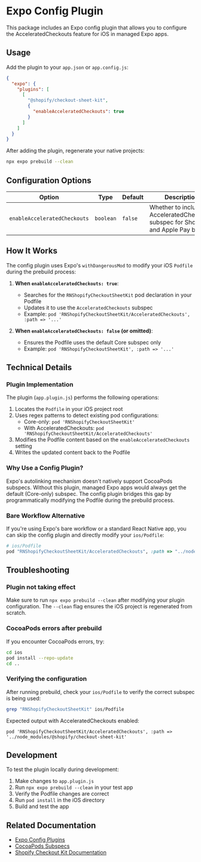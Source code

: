 # Expo Config Plugin

This package includes an Expo config plugin that allows you to configure the AcceleratedCheckouts feature for iOS in managed Expo apps.

## Usage

Add the plugin to your `app.json` or `app.config.js`:

```json
{
  "expo": {
    "plugins": [
      [
        "@shopify/checkout-sheet-kit",
        {
          "enableAcceleratedCheckouts": true
        }
      ]
    ]
  }
}
```

After adding the plugin, regenerate your native projects:

```sh
npx expo prebuild --clean
```

## Configuration Options

| Option | Type | Default | Description |
|--------|------|---------|-------------|
| `enableAcceleratedCheckouts` | `boolean` | `false` | Whether to include the AcceleratedCheckouts subspec for Shop Pay and Apple Pay buttons |

## How It Works

The config plugin uses Expo's `withDangerousMod` to modify your iOS `Podfile` during the prebuild process:

1. **When `enableAcceleratedCheckouts: true`**:
   - Searches for the `RNShopifyCheckoutSheetKit` pod declaration in your Podfile
   - Updates it to use the `AcceleratedCheckouts` subspec
   - Example: `pod 'RNShopifyCheckoutSheetKit/AcceleratedCheckouts', :path => '...'`

2. **When `enableAcceleratedCheckouts: false` (or omitted)**:
   - Ensures the Podfile uses the default Core subspec only
   - Example: `pod 'RNShopifyCheckoutSheetKit', :path => '...'`

## Technical Details

### Plugin Implementation

The plugin (`app.plugin.js`) performs the following operations:

1. Locates the `Podfile` in your iOS project root
2. Uses regex patterns to detect existing pod configurations:
   - Core-only: `pod 'RNShopifyCheckoutSheetKit'`
   - With AcceleratedCheckouts: `pod 'RNShopifyCheckoutSheetKit/AcceleratedCheckouts'`
3. Modifies the Podfile content based on the `enableAcceleratedCheckouts` setting
4. Writes the updated content back to the Podfile

### Why Use a Config Plugin?

Expo's autolinking mechanism doesn't natively support CocoaPods subspecs. Without this plugin, managed Expo apps would always get the default (Core-only) subspec. The config plugin bridges this gap by programmatically modifying the Podfile during the prebuild process.

### Bare Workflow Alternative

If you're using Expo's bare workflow or a standard React Native app, you can skip the config plugin and directly modify your `ios/Podfile`:

```ruby
# ios/Podfile
pod "RNShopifyCheckoutSheetKit/AcceleratedCheckouts", :path => "../node_modules/@shopify/checkout-sheet-kit"
```

## Troubleshooting

### Plugin not taking effect

Make sure to run `npx expo prebuild --clean` after modifying your plugin configuration. The `--clean` flag ensures the iOS project is regenerated from scratch.

### CocoaPods errors after prebuild

If you encounter CocoaPods errors, try:

```sh
cd ios
pod install --repo-update
cd ..
```

### Verifying the configuration

After running prebuild, check your `ios/Podfile` to verify the correct subspec is being used:

```sh
grep "RNShopifyCheckoutSheetKit" ios/Podfile
```

Expected output with AcceleratedCheckouts enabled:
```
pod 'RNShopifyCheckoutSheetKit/AcceleratedCheckouts', :path => '../node_modules/@shopify/checkout-sheet-kit'
```

## Development

To test the plugin locally during development:

1. Make changes to `app.plugin.js`
2. Run `npx expo prebuild --clean` in your test app
3. Verify the Podfile changes are correct
4. Run `pod install` in the iOS directory
5. Build and test the app

## Related Documentation

- [Expo Config Plugins](https://docs.expo.dev/config-plugins/introduction/)
- [CocoaPods Subspecs](https://guides.cocoapods.org/syntax/podspec.html#subspec)
- [Shopify Checkout Kit Documentation](https://github.com/Shopify/checkout-sheet-kit-react-native)
